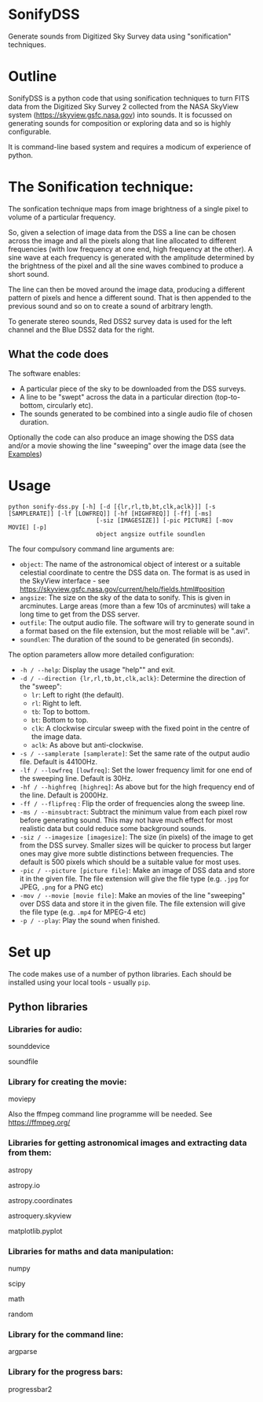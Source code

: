 # SonifyDSS
Generate sounds from Digitized Sky Survey data using "sonification" techniques.

# Outline
SonifyDSS is a python code that using sonification techniques to turn FITS data from the Digitized Sky Survey 2 collected from the NASA SkyView system (https://skyview.gsfc.nasa.gov) into sounds. It is focussed on generating sounds for composition or exploring data and so is highly configurable.

It is command-line based system and requires a modicum of experience of python.

# The Sonification technique:
The sonfication technique maps from image brightness of a single pixel to volume of a particular frequency.

So, given a selection of image data from the DSS a line can be chosen across the image and all the pixels along that line allocated to different frequencies (with low frequency at one end, high frequency at the other). A sine wave at each frequency is generated with the amplitude determined by the brightness of the pixel and all the sine waves combined to produce a short sound.

The line can then be moved around the image data, producing a different pattern of pixels and hence a different sound. That is then appended to the previous sound and so on to create a sound of arbitrary length.

To generate stereo sounds, Red DSS2 survey data is used for the left channel and the Blue DSS2 data for the right.

## What the code does
The software enables:
* A particular piece of the sky to be downloaded from the DSS surveys.
* A line to be "swept" across the data in a particular direction (top-to-bottom, circularly etc).
* The sounds generated to be combined into a single audio file of chosen duration.

Optionally the code can also produce an image showing the DSS data and/or a movie showing the line "sweeping" over the image data (see the [Examples](/Examples))

# Usage
```
python sonify-dss.py [-h] [-d [{lr,rl,tb,bt,clk,aclk}]] [-s [SAMPLERATE]] [-lf [LOWFREQ]] [-hf [HIGHFREQ]] [-ff] [-ms]
                         [-siz [IMAGESIZE]] [-pic PICTURE] [-mov MOVIE] [-p]
                         object angsize outfile soundlen
```
The four compulsory command line arguments are:
* `object`: The name of the astronomical object of interest or a suitable celestial coordinate to centre the DSS data on. The format is as used in the SkyView interface - see https://skyview.gsfc.nasa.gov/current/help/fields.html#position
* `angsize`: The size on the sky of the data to sonify. This is given in arcminutes. Large areas (more than a few 10s of arcminutes) will take a long time to get from the DSS server.
* `outfile`: The output audio file. The software will try to generate sound in a format based on the file extension, but the most reliable will be ".avi".
* `soundlen`: The duration of the sound to be generated (in seconds).

The option parameters allow more detailed configuration:
* `-h / --help`: Display the usage "help"" and exit.
* `-d / --direction {lr,rl,tb,bt,clk,aclk}`: Determine the direction of the "sweep":
  * `lr`: Left to right (the default).
  * `rl`: Right to left.
  * `tb`: Top to bottom.
  * `bt`: Bottom to top.
  * `clk`: A clockwise circular sweep with the fixed point in the centre of the image data.
  * `aclk`: As above but anti-clockwise.
* `-s / --samplerate [samplerate]`: Set the same rate of the output audio file. Default is 44100Hz.
* `-lf / --lowfreq [lowfreq]`: Set the lower frequency limit for one end of the sweeping line. Default is 30Hz.
* `-hf / --highfreq [highreq]`: As above but for the high frequency end of the line. Default is 2000Hz.
* `-ff / --flipfreq` : Flip the order of frequencies along the sweep line.
* `-ms / --minsubtract`: Subtract the minimum value from each pixel row before generating sound. This may not have much effect for most realistic data but could reduce some background sounds.
* `-siz / --imagesize [imagesize]`: The size (in pixels) of the image to get from the DSS survey. Smaller sizes will be quicker to process but larger ones may give more subtle distinctions between frequencies. The default is 500 pixels which should be a suitable value for most uses.
* `-pic / --picture [picture file]`: Make an image of DSS data and store it in the given file. The file extension will give the file type (e.g. `.jpg` for  JPEG, `.png` for a PNG etc)
* `-mov / --movie [movie file]`: Make an movies of the line "sweeping" over DSS data and store it in the given file. The file extension will give the file type (e.g. `.mp4` for MPEG-4 etc)
* `-p / --play`: Play the sound when finished.

# Set up
The code makes use of a number of python libraries. Each should be installed using your local tools - usually `pip`.

## Python libraries
### Libraries for audio:
  sounddevice

  soundfile

### Library for creating the movie:
  moviepy

  Also the ffmpeg command line programme will be needed. See https://ffmpeg.org/

### Libraries for getting astronomical images and extracting data from them:
  astropy

  astropy.io

  astropy.coordinates

  astroquery.skyview

  matplotlib.pyplot

### Libraries for maths and data manipulation:
  numpy

  scipy

  math

  random

### Library for the command line:
  argparse

### Library for the progress bars:
  progressbar2

